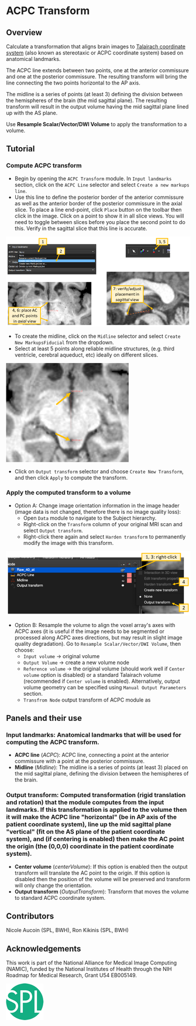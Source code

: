 # ACPC Transform

## Overview

<p>Calculate a transformation that aligns brain images to <a href="https://en.wikipedia.org/wiki/Talairach_coordinates">Talairach coordinate system</a> (also known as stereotaxic or ACPC coordinate system) based on anatomical landmarks.</p><p>The ACPC line extends between two points, one at the anterior commissure and one at the posterior commissure. The resulting transform will bring the line connecting the two points horizontal to the AP axis.</p><p>The midline is a series of points (at least 3) defining the division between the hemispheres of the brain (the mid sagittal plane). The resulting transform will result in the output volume having the mid sagittal plane lined up with the AS plane.</p><p>Use <b>Resample Scalar/Vector/DWI Volume</b> to apply the transformation to a volume.</p>

## Tutorial

### Compute ACPC transform

- Begin by opening the `ACPC Transform` module. In `Input landmarks` section, click on the `ACPC Line` selector and select `Create a new markups line`.
- Use this line to define the posterior border of the anterior commissure as well as the anterior border of the posterior commissure in the axial slice. To place a line end-point, click `Place` button on the toolbar then click in the image. Click on a point to show it in all slice views. You will need to toggle between slices before you place the second point to do this. Verify in the sagittal slice that this line is accurate.

![](module_acpctransform_1.png)

- To create the midline, click on the `Midline` selector and select `Create New MarkupsFiducial` from the dropdown.
- Select at least 5 points along reliable midline structures, (e.g. third ventricle, cerebral aqueduct, etc) ideally on different slices.

![](module_acpctransform_2.png)

- Click on `Output transform` selector and choose `Create New Transform`, and then click `Apply` to compute the transform.

### Apply the computed transform to a volume

- Option A: Change image orientation information in the image header (image data is not changed, therefore there is no image quality loss):
  - Open `Data` module to navigate to the Subject hierarchy.
  - Right-click on the `Transform` column of your original MRI scan and select `Output transform`.
  - Right-click there again and select `Harden transform` to permanently modify the image with this transform.

![](module_acpctransform_3.png)

- Option B: Resample the volume to align the voxel array's axes with ACPC axes (it is useful if the image needs to be segmented or processed along ACPC axes directions, but may result in slight image quality degradation). Go to `Resample Scalar/Vector/DWI Volume`, then choose:
  - `Input volume` -> original volume
  - `Output Volume` -> create a new volume node
  - `Reference volume` -> the original volume (should work well if `Center volume` option is disabled) or a standard Talairach volume (recommended if `Center volume` is enabled). Alternatively, output volume geometry can be specified using `Manual Output Parameters` section.
  - `Transfrom Node` output transform of ACPC module as

## Panels and their use

### Input landmarks: Anatomical landmarks that will be used for computing the ACPC transform.
- **ACPC line** (*ACPC*): ACPC line, connecting a point at the anterior commissure with a point at the posterior commissure.
- **Midline** (*Midline*): The midline is a series of points (at least 3) placed on the mid sagittal plane, defining the division between the hemispheres of the brain.

### Output transform: Computed transformation (rigid translation and rotation) that the module computes from the input landmarks. If this transformation is applied to the volume then it will make the ACPC line "horizontal" (be in AP axis of the patient coordinate system), line up the mid sagittal plane "vertical" (fit on the AS plane of the patient coordinate system), and (if centering is enabled) then make the AC point the origin (the (0,0,0) coordinate in the patient coordinate system).
- **Center volume** (*centerVolume*): If this option is enabled then the output transform will translate the AC point to the origin. If this option is disabled then the position of the volume will be preserved and transform will only change the orientation.
- **Output transform** (*OutputTransform*): Transform that moves the volume to standard ACPC coordinate system.

## Contributors

Nicole Aucoin (SPL, BWH), Ron Kikinis (SPL, BWH)

## Acknowledgements

This work is part of the National Alliance for Medical Image Computing (NAMIC), funded by the National Institutes of Health through the NIH Roadmap for Medical Research, Grant U54 EB005149.

![](logo_spl.png)
